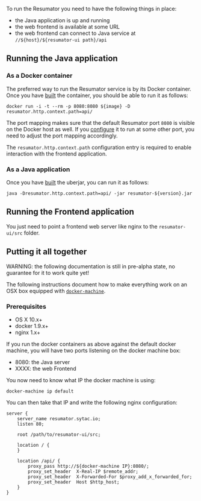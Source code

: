 To run the Resumator you need to have the following things in place:

- the Java application is up and running
- the web frontend is available at some URL
- the web frontend can connect to Java service at `//${host}/${resumator-ui path}/api`

## Running the Java application

### As a Docker container

The preferred way to run the Resumator service is by its Docker container. Once you have [built](building.md) the container, you should be able to run it as follows:

```shell
docker run -i -t --rm -p 8080:8080 ${image} -D resumator.http.context.path=api/
```

The port mapping makes sure that the default Resumator port `8080` is visible on the Docker host as well. If you [configure](configure.md) it to run at some other port, you need to adjust the port mapping accordingly.

The `resumator.http.context.path` configuration entry is required to enable interaction with the frontend application.

### As a Java application

Once you have [built](building.md) the uberjar, you can run it as follows:

```shell
java -Dresumator.http.context.path=api/ -jar resumator-${version}.jar
```

## Running the Frontend application

You just need to point a frontend web server like nginx to the `resumator-ui/src` folder.

## Putting it all together

WARNING: the following documentation is still in pre-alpha state, no guarantee for it to work quite yet!

The following instructions document how to make everything work on an OSX box equipped with [`docker-machine`](https://docs.docker.com/machine/).

### Prerequisites

- OS X 10.x+
- docker 1.9.x+
- nginx 1.x+

If you run the docker containers as above against the default docker machine, you will have two ports listening on the docker machine box:

- 8080: the Java server
- XXXX: the web Frontend

You now need to know what IP the docker machine is using:

```
docker-machine ip default
```

You can then take that IP and write the following nginx configuration:

```
server {
    server_name resumator.sytac.io;
    listen 80;

    root /path/to/resumator-ui/src;

    location / {
    }

    location /api/ {
        proxy_pass http://${docker-machine IP}:8080/;
        proxy_set_header  X-Real-IP $remote_addr;
        proxy_set_header  X-Forwarded-For $proxy_add_x_forwarded_for;
        proxy_set_header  Host $http_host;
    }
}
```
